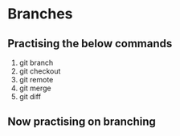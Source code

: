 # Branches

## Practising the below commands

1. git branch
2. git checkout
3. git remote
4. git merge
5. git diff

## Now practising on branching
